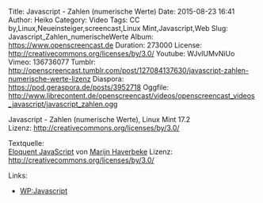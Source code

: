 Title: Javascript - Zahlen (numerische Werte)
Date: 2015-08-23 16:41
Author: Heiko
Category: Video
Tags: CC by,Linux,Neueinsteiger,screencast,Linux Mint,Javascript,Web
Slug: Javascript_Zahlen_numerischeWerte
Album: https://www.openscreencast.de
Duration: 273000
License: http://creativecommons.org/licenses/by/3.0/
Youtube: WJvlUMvNiUo
Vimeo: 136736077
Tumblr: http://openscreencast.tumblr.com/post/127084137630/javascript-zahlen-numerische-werte-lizenz
Diaspora: https://pod.geraspora.de/posts/3952718
Oggfile: http://www.librecontent.de/openscreencast/videos/openscreencast_videos_javascript/javascript_zahlen.ogg

Javascript - Zahlen (numerische Werte), Linux Mint 17.2  
Lizenz: <http://creativecommons.org/licenses/by/3.0/>  
  
Textquelle:  
[Eloquent JavaScript](http://eloquentjavascript.net/1st_edition/contents.html)
von [Marijn Haverbeke](http://eloquentjavascript.net/) Lizenz:
http://creativecommons.org/licenses/by/3.0/

Links:

  * [WP:Javascript](https://de.wikipedia.org/wiki/JavaScript "Link zu wikipedia.org")

